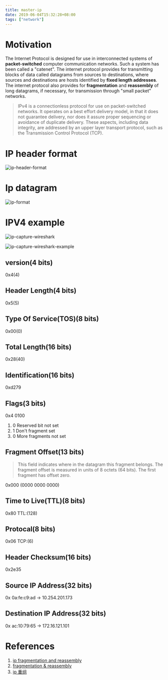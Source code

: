 ```yaml
---
title: master-ip
date: 2019-06-04T15:32:28+08:00
tags: ["network"]
---
```


# Motivation

  The Internet Protocol is designed for use in interconnected systems of **packet-switched** computer communication networks.  Such a system has been called a "catenet".  The internet protocol provides for transmitting blocks of data called datagrams from sources to destinations, where sources and destinations are hosts identified by **fixed length addresses**.  The internet protocol also provides for **fragmentation** and **reassembly** of long datagrams, if necessary, for transmission through "small packet" networks.
> IPv4 is a connectionless protocol for use on packet-switched networks. It operates on a best effort delivery model, in that it does not guarantee delivery, nor does it assure proper sequencing or avoidance of duplicate delivery. These aspects, including data integrity, are addressed by an upper layer transport protocol, such as the Transmission Control Protocol (TCP).

# IP header format

  ![ip-header-format](https://gitee.com/stardustman/pictrues/raw/master/img/ip-header-format.png)

# Ip datagram

![ip-format](https://gitee.com/stardustman/pictrues/raw/master/img/ip-format.png)

# IPV4 example

![ip-capture-wireshark](https://gitee.com/stardustman/pictrues/raw/master/img/ip-capture-wireshark.jpg)

![ip-capture-wireshark-example](https://gitee.com/stardustman/pictrues/raw/master/img/ip-capture-wireshark-example.png)

## version(4 bits)

0x4(4)

## Header Length(4 bits)

0x5(5)

## Type Of Service(TOS)(8 bits)

0x00(0)

## Total Length(16 bits)

0x28(40)

## Identification(16 bits)

0xd279

## Flags(3 bits)

0x4 0100

1. 0 Reserved bit not set
2. 1 Don't fragment set
3. 0 More fragments not set

## Fragment Offset(13 bits)

> This field indicates where in the datagram this fragment belongs.
> The fragment offset is measured in units of 8 octets (64 bits). The
first fragment has offset zero.

0x000 (0000 0000 0000)

## Time to Live(TTL)(8 bits)

0x80 TTL:(128)

## Protocal(8 bits)

0x06 TCP:(6)

## Header Checksum(16 bits)

0x2e35

## Source IP Address(32 bits)

0x 0a:fe:c9:ad -> 10.254.201.173

## Destination IP Address(32 bits)

0x ac:10:79:65 -> 172.16.121.101

# References

1. [ip fragmentation and reassembly](http://user.it.uu.se/~rmg/teaching/IP.pdf)
2. [fragmentation & reassembly](https://en.m.wikipedia.org/wiki/IPv4#Fragmentation_and_reassembly)
3. [ip 重组](https://mp.weixin.qq.com/s/ifZk5Ox9cnixq1ZxgwFBSw)
